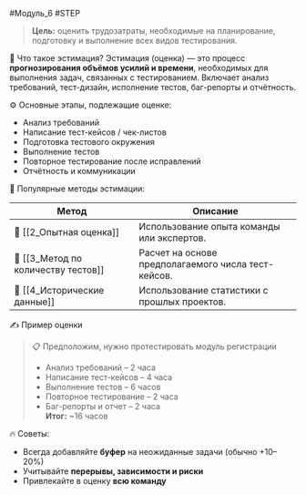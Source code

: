 #Модуль_6 #STEP
> **Цель:** оценить трудозатраты, необходимые на планирование, подготовку и выполнение всех видов тестирования.

🧮 Что такое эстимация?
Эстимация (оценка) — это процесс **прогнозирования объёмов усилий и времени**, необходимых для выполнения задач, связанных с тестированием. Включает анализ требований, тест-дизайн, исполнение тестов, баг-репорты и отчётность.

⚙️ Основные этапы, подлежащие оценке:
- Анализ требований
- Написание тест-кейсов / чек-листов
- Подготовка тестового окружения
- Выполнение тестов
- Повторное тестирование после исправлений
- Отчётность и коммуникации

📌 Популярные методы эстимации:

| Метод                               | Описание                                            |
| ----------------------------------- | --------------------------------------------------- |
| 🎯 [[2_Опытная оценка]]             | Использование опыта команды или экспертов.          |
| 🧪 [[3_Метод по количеству тестов]] | Расчет на основе предполагаемого числа тест-кейсов. |
| 🧾 [[4_Исторические данные]]          | Использование статистики с прошлых проектов.        |

✍️ Пример оценки

> 📋 Предположим, нужно протестировать модуль регистрации
> - Анализ требований – 2 часа
> - Написание тест-кейсов – 4 часа
> - Выполнение тестов – 6 часов
> - Повторное тестирование – 2 часа
> - Баг-репорты и отчет – 2 часа  
>     **Итог:** ~16 часов

🔥 Советы:
- Всегда добавляйте **буфер** на неожиданные задачи (обычно +10–20%)
- Учитывайте **перерывы, зависимости и риски**
- Привлекайте в оценку **всю команду**